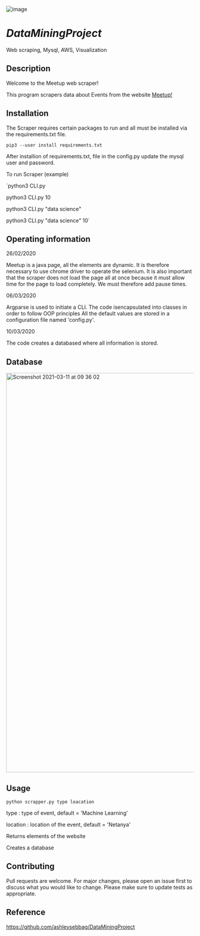 ![image](https://user-images.githubusercontent.com/78728544/110751840-16b53880-824d-11eb-88cc-99b95077fa42.png)
# _DataMiningProject_
Web scraping, Mysql, AWS, Visualization


## Description
Welcome to the Meetup web scraper!

This program scrapers data about Events from the website [Meetup!](https://www.meetup.com)


## Installation

The Scraper requires certain packages to run and all must be installed via the requirements.txt file.

`pip3 --user install requirements.txt`

After installion of requirements.txt, file in the config.py update the mysql user and password.

To run Scraper (example)

`python3 CLI.py

 python3 CLI.py 10
 
 python3 CLI.py "data science"
 
 python3 CLI.py "data science" 10`

## Operating information

26/02/2020

Meetup is a java page, all the elements are dynamic. 
It is therefore necessary to use chrome driver to operate the selenium. 
It is also important that the scraper does not load the page all at once because it must allow time for the page to load completely. 
We must therefore add pause times. 

06/03/2020 

Argparse is used to initiate a CLI.
The code isencapsulated into classes in order to follow OOP principles
All the default values are stored in a configuration file named 'config.py'.

10/03/2020 

The code creates a databased where all information is stored.


## Database
<img width="1070" alt="Screenshot 2021-03-11 at 09 36 02" src="https://user-images.githubusercontent.com/78728544/110751965-419f8c80-824d-11eb-8851-297080f00f14.png">


## Usage

```terminal
python scrapper.py type loacation
```

type : type of event, default = 'Machine Learning'

location : location of the event, default = 'Netanya'

Returns elements of the website

Creates a database

## Contributing

Pull requests are welcome. For major changes, please open an issue first to discuss what you would like to change.
Please make sure to update tests as appropriate.

## Reference

https://github.com/ashleysebbag/DataMiningProject
